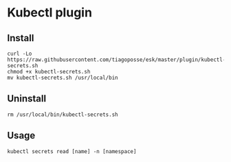 # Kubectl plugin

## Install

```
curl -Lo https://raw.githubusercontent.com/tiagoposse/esk/master/plugin/kubectl-secrets.sh
chmod +x kubectl-secrets.sh
mv kubectl-secrets.sh /usr/local/bin
```

## Uninstall

```
rm /usr/local/bin/kubectl-secrets.sh
```

## Usage

```
kubectl secrets read [name] -n [namespace]
```